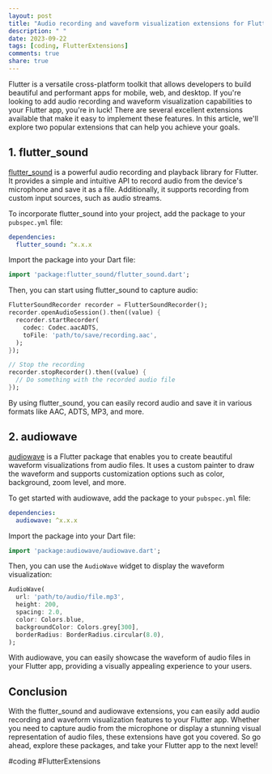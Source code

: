 ```yaml
---
layout: post
title: "Audio recording and waveform visualization extensions for Flutter"
description: " "
date: 2023-09-22
tags: [coding, FlutterExtensions]
comments: true
share: true
---
```


Flutter is a versatile cross-platform toolkit that allows developers to build beautiful and performant apps for mobile, web, and desktop. If you're looking to add audio recording and waveform visualization capabilities to your Flutter app, you're in luck! There are several excellent extensions available that make it easy to implement these features. In this article, we'll explore two popular extensions that can help you achieve your goals.

## 1. flutter_sound

[flutter_sound](https://pub.dev/packages/flutter_sound) is a powerful audio recording and playback library for Flutter. It provides a simple and intuitive API to record audio from the device's microphone and save it as a file. Additionally, it supports recording from custom input sources, such as audio streams.

To incorporate flutter_sound into your project, add the package to your `pubspec.yml` file:

```yaml
dependencies:
  flutter_sound: ^x.x.x
```

Import the package into your Dart file:

```dart
import 'package:flutter_sound/flutter_sound.dart';
```

Then, you can start using flutter_sound to capture audio:

```dart
FlutterSoundRecorder recorder = FlutterSoundRecorder();
recorder.openAudioSession().then((value) {
  recorder.startRecorder(
    codec: Codec.aacADTS,
    toFile: 'path/to/save/recording.aac',
  );
});

// Stop the recording
recorder.stopRecorder().then((value) {
  // Do something with the recorded audio file
});
```

By using flutter_sound, you can easily record audio and save it in various formats like AAC, ADTS, MP3, and more.

## 2. audiowave

[audiowave](https://pub.dev/packages/audiowave) is a Flutter package that enables you to create beautiful waveform visualizations from audio files. It uses a custom painter to draw the waveform and supports customization options such as color, background, zoom level, and more.

To get started with audiowave, add the package to your `pubspec.yml` file:

```yaml
dependencies:
  audiowave: ^x.x.x
```

Import the package into your Dart file:

```dart
import 'package:audiowave/audiowave.dart';
```

Then, you can use the `AudioWave` widget to display the waveform visualization:

```dart
AudioWave(
  url: 'path/to/audio/file.mp3',
  height: 200,
  spacing: 2.0,
  color: Colors.blue,
  backgroundColor: Colors.grey[300],
  borderRadius: BorderRadius.circular(8.0),
);
```

With audiowave, you can easily showcase the waveform of audio files in your Flutter app, providing a visually appealing experience to your users.

## Conclusion

With the flutter_sound and audiowave extensions, you can easily add audio recording and waveform visualization features to your Flutter app. Whether you need to capture audio from the microphone or display a stunning visual representation of audio files, these extensions have got you covered. So go ahead, explore these packages, and take your Flutter app to the next level!

#coding #FlutterExtensions